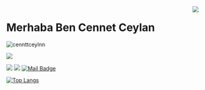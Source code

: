 <img align='right' src="https://github-readme-stats.vercel.app/api?username=cennetceylan19&show_icons=true">

# Merhaba Ben Cennet Ceylan

<p align="left"> <img src="https://komarev.com/ghpvc/?username=cennetceylan19" alt="cennttceylnn" /> </p>


[![](https://img.shields.io/github/followers/cennetceylan19?style=social)](https://www.github.com/cennetceylan19)


[![](https://img.shields.io/badge/linkedin-%230077B5.svg?&style=for-the-badge&logo=linkedin&logoColor=white)](https://www.linkedin.com/in/cennet-ceylan19/)
[![](https://img.shields.io/badge/medium-%2312100E.svg?&style=for-the-badge&logo=medium&logoColor=white)](https://cennttceylnn.medium.com/)
[![Mail Badge](https://img.shields.io/badge/cennetceylan819@gmail.com-c14438?style=for-the-badge&logo=Gmail&logoColor=white&link=mailto:cennetceylan819@gmail.com)](mailto:cennetceylan819@gmail.com)



[![Top Langs](https://github-readme-stats.vercel.app/api/top-langs/?username=cennetceylan19&langs_count=9&&layout=compact)](https://github.com/cennetceylan19/github-readme-stats)
